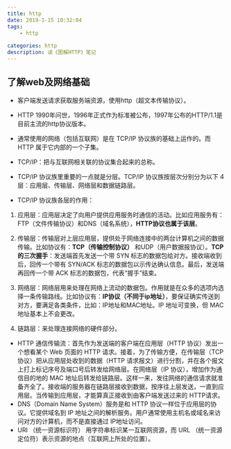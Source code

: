 ```yaml
---
title: http
date: 2019-1-15 10:32:04
tags: 
    - http
    
categories: http
description: 读《图解HTTP》笔记
---
```




## 了解web及网络基础
+ 客户端发送请求获取服务端资源，使用http（超文本传输协议）。

* HTTP 1990年问世，1996年正式作为标准被公布，1997年公布的HTTP/1.1是目前主流的http协议版本。

+ 通常使用的网络（包括互联网）是在 TCP/IP 协议族的基础上运作的。而 HTTP 属于它内部的一个子集。

+ TCP/IP：把与互联网相关联的协议集合起来的总称。

+ TCP/IP 协议族里重要的一点就是分层。TCP/IP 协议族按层次分别分为以下 4 层：应用层、传输层、网络层和数据链路层。


+ TCP/IP 协议族各层的作用：


1. 应用层：应用层决定了向用户提供应用服务时通信的活动。比如应用服务有：FTP（文件传输协议）和DNS（域名系统），**HTTP协议也属于该层**。

2. 传输层：传输层对上层应用层，提供处于网络连接中的两台计算机之间的数据传输。比如协议有：**TCP（传输控制协议）** 和UDP（用户数据报协议）。**TCP的三次握手**：发送端首先发送一个带 SYN 标志的数据包给对方。接收端收到后，回传一个带有 SYN/ACK 标志的数据包以示传达确认信息。最后，发送端再回传一个带 ACK 标志的数据包，代表“握手”结束。

3. 网络层：网络层用来处理在网络上流动的数据包。作用就是在众多的选项内选择一条传输路线。比如协议有：**IP协议（不同于ip地址）**，要保证确实传送到对方，要满足各类条件，比如：IP地址和MAC地址。IP 地址可变换，但 MAC地址基本上不会更改。

4. 链路层：来处理连接网络的硬件部分。



+ HTTP 通信传输流：首先作为发送端的客户端在应用层（HTTP 协议）发出一个想看某个 Web 页面的 HTTP 请求。接着，为了传输方便，在传输层（TCP 协议）把从应用层处收到的数据（HTTP 请求报文）进行分割，并在各个报文上打上标记序号及端口号后转发给网络层。在网络层（IP 协议），增加作为通信目的地的 MAC 地址后转发给链路层。这样一来，发往网络的通信请求就准备齐全了。接收端的服务器在链路层接收到数据，按序往上层发送，一直到应用层。当传输到应用层，才能算真正接收到由客户端发送过来的 HTTP请求。
+ DNS（Domain Name System）服务是和 HTTP 协议一样位于应用层的协议。它提供域名到 IP 地址之间的解析服务。用户通常使用主机名或域名来访问对方的计算机，而不是直接通过 IP地址访问。
+ URI （统一资源标识符） 用字符串标识某一互联网资源，而 URL （统一资源定位符）表示资源的地点（互联网上所处的位置）。
